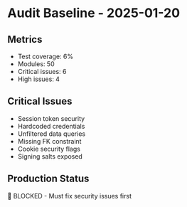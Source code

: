 # Audit Baseline - 2025-01-20

## Metrics
- Test coverage: 6%
- Modules: 50
- Critical issues: 6
- High issues: 4

## Critical Issues
- Session token security
- Hardcoded credentials
- Unfiltered data queries
- Missing FK constraint
- Cookie security flags
- Signing salts exposed

## Production Status
🔴 BLOCKED - Must fix security issues first

